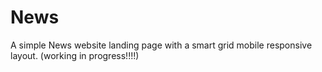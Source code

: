 # News
A simple News website landing page with a smart grid mobile responsive layout. (working in progress!!!!)
<!---Working in progress--->
